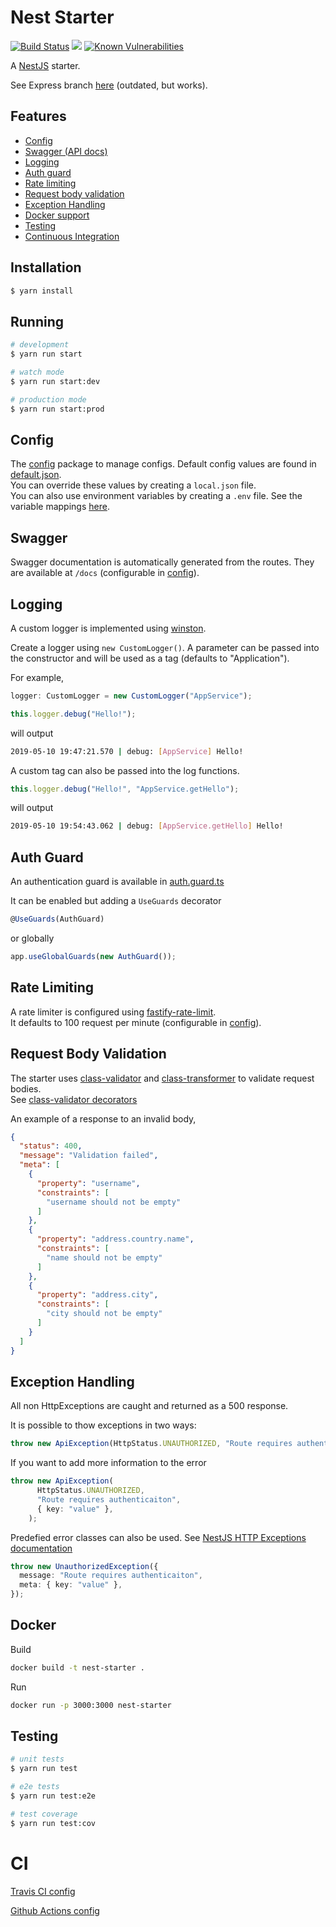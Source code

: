 # Nest Starter

[![Build Status](https://travis-ci.com/MarkNjunge/nest-starter.svg?branch=master)](https://travis-ci.com/MarkNjunge/nest-starter)
![](https://github.com/MarkNjunge/nest-starter/workflows/Main%20Workflow/badge.svg)
[![Known Vulnerabilities](https://snyk.io/test/github/MarkNjunge/nest-starter/badge.svg)](https://snyk.io/test/github/MarkNjunge/nest-starter)

A [NestJS](https://nestjs.com/) starter.

See Express branch [here](https://github.com/MarkNjunge/nest-starter/tree/express-adapter) (outdated, but works).

## Features

- [Config](#config)
- [Swagger (API docs)](#swagger)
- [Logging](#logging)
- [Auth guard](#auth-guard)
- [Rate limiting](#rate-limiting)
- [Request body validation](#request-body-validation)
- [Exception Handling](#exception-handling)
- [Docker support](#docker)
- [Testing](#testing)
- [Continuous Integration](#ci)

## Installation

```bash
$ yarn install
```

## Running

```bash
# development
$ yarn run start

# watch mode
$ yarn run start:dev

# production mode
$ yarn run start:prod
```

## Config

The [config](https://www.npmjs.com/package/config) package to manage configs.
Default config values are found in [default.json](./config/default.json).  
You can override these values by creating a `local.json` file.  
You can also use environment variables by creating a `.env` file. See the variable mappings [here](./config/custom-environment-variables.json).

## Swagger

Swagger documentation is automatically generated from the routes. They are available at `/docs` (configurable in [config](./config/default.json)).

## Logging

A custom logger is implemented using [winston](https://www.npmjs.com/package/winston).

Create a logger using `new CustomLogger()`. A parameter can be passed into the constructor and will be used as a tag (defaults to "Application").

For example,

```Typescript
logger: CustomLogger = new CustomLogger("AppService");

this.logger.debug("Hello!");
```

will output

```bash
2019-05-10 19:47:21.570 | debug: [AppService] Hello!
```

A custom tag can also be passed into the log functions.

```Typescript
this.logger.debug("Hello!", "AppService.getHello");
```

will output

```bash
2019-05-10 19:54:43.062 | debug: [AppService.getHello] Hello!
```

## Auth Guard

An authentication guard is available in [auth.guard.ts](./src/common/guards/auth.guard.ts)

It can be enabled but adding a `UseGuards` decorator

```Typescript
@UseGuards(AuthGuard)
```

or globally

```Typescript
app.useGlobalGuards(new AuthGuard());
```

## Rate Limiting

A rate limiter is configured using [fastify-rate-limit](https://github.com/fastify/fastify-rate-limit).  
It defaults to 100 request per minute (configurable in [config](./config/default.json)).

## Request Body Validation

The starter uses [class-validator](https://www.npmjs.com/package/class-validator) and [class-transformer](https://www.npmjs.com/package/class-transformer) to validate request bodies.  
See [class-validator decorators](https://www.npmjs.com/package/class-validator#validation-decorators)

An example of a response to an invalid body,

```JSON
{
  "status": 400,
  "message": "Validation failed",
  "meta": [
    {
      "property": "username",
      "constraints": [
        "username should not be empty"
      ]
    },
    {
      "property": "address.country.name",
      "constraints": [
        "name should not be empty"
      ]
    },
    {
      "property": "address.city",
      "constraints": [
        "city should not be empty"
      ]
    }
  ]
}
```

## Exception Handling

All non HttpExceptions are caught and returned as a 500 response.

It is possible to thow exceptions in two ways:

```Typescript
throw new ApiException(HttpStatus.UNAUTHORIZED, "Route requires authenticaiton");
```

If you want to add more information to the error

```Typescript
throw new ApiException(
      HttpStatus.UNAUTHORIZED,
      "Route requires authenticaiton",
      { key: "value" },
    );
```

Predefied error classes can also be used. See [NestJS HTTP Exceptions documentation](https://docs.nestjs.com/exception-filters#http-exceptions)

```Typescript
throw new UnauthorizedException({
  message: "Route requires authenticaiton",
  meta: { key: "value" },
});
```

## Docker

Build

```bash
docker build -t nest-starter .
```

Run

```bash
docker run -p 3000:3000 nest-starter
```

## Testing

```bash
# unit tests
$ yarn run test

# e2e tests
$ yarn run test:e2e

# test coverage
$ yarn run test:cov
```

# CI

[Travis CI config](./.travis.yml)

[Github Actions config](./.github/workflows/main-workflow.yml)
